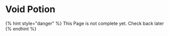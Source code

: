 # Void Potion

{% hint style="danger" %}
This Page is not complete yet. Check back later
{% endhint %}

